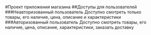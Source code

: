 #Проект приложения магазина
##Доступы для пользователей 
###Неавторизованный пользователь
Доступно смотреть только товары, его наличие, цена, описание и характеристики
###Авторизованный пользователь
Доступно смотреть товары, его наличие, цена, описание, характеристики, заказать доставку
